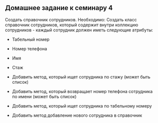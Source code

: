 ## Домашнее задание к семинару 4
Создать справочник сотрудников. Необходимо:
Создать класс справочник сотрудников, который содержит внутри
коллекцию сотрудников - каждый сотрудник должен иметь следующие атрибуты:
 - Табельный номер
 - Номер телефона
 - Имя
 - Стаж


- Добавить метод, который ищет сотрудника по стажу (может быть список)
- Добавить метод, который возвращает номер телефона сотрудника по имени (может быть список)
- Добавить метод, который ищет сотрудника по табельному номеру
- Добавить метод добавление нового сотрудника в справочник